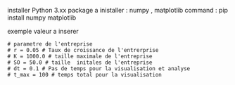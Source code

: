 installer Python 3.xx
package a inistaller : numpy , matplotlib
    command : pip install numpy matplotlib


exemple valeur a inserer

    # parametre de l'entreprise
    # r = 0.05 # Taux de croissance de l'entrerprise
    # K = 1000.0 # taille maximale de l'entreprise
    # SO = 50.0 # taille  initales de l'entreprise
    # dt = 0.1 # Pas de temps pour la visualisation et analyse
    # t_max = 100 # temps total pour la visualisation

